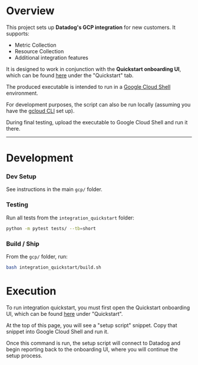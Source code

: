 # Overview

This project sets up **Datadog's GCP integration** for new customers. It supports:

- Metric Collection
- Resource Collection
- Additional integration features

It is designed to work in conjunction with the **Quickstart onboarding UI**, which can be found [here](https://app.datadoghq.com/integrations/google-cloud-platform/add) under the "Quickstart" tab.

The produced executable is intended to run in a [Google Cloud Shell](https://cloud.google.com/shell/docs/using-cloud-shell) environment.

For development purposes, the script can also be run locally (assuming you have the [gcloud CLI](https://cloud.google.com/sdk/docs/install) set up).

During final testing, upload the executable to Google Cloud Shell and run it there.

---

# Development

### Dev Setup

See instructions in the main `gcp/` folder.

### Testing

Run all tests from the `integration_quickstart` folder:

```bash
python -m pytest tests/ --tb=short
```

### Build / Ship

From the `gcp/` folder, run:

```bash
bash integration_quickstart/build.sh
```

# Execution

To run integration quickstart, you must first open the Quickstart onboarding UI, which can be found [here](https://app.datadoghq.com/integrations/google-cloud-platform/add) under "Quickstart".

At the top of this page, you will see a "setup script" snippet. Copy that snippet into Google Cloud Shell and run it.

Once this command is run, the setup script will connect to Datadog and begin reporting back to the onboarding UI, where you will continue the setup process.
